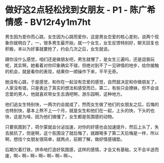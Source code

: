# 做好这2点轻松找到女朋友 - P1 - 陈广希情感 - BV12r4y1m7ht

男生因为爱你而心跳，女生因为心跳而爱你，这是男女恋爱的核心差别，说两个现象你就明白了，一，很多男生最开始，就一个女生，女生反馈特别好，聊天回复也积极，本以为好事就要抢了，约会几次之后，女生就说。

跟你没什么感觉，咱们还是做朋友吧，男生就懵了，是女生三遍吗，还是逗我玩呢，其实啊，她看着对你印象确实不错，但绝对到不了一见钟情的地步，给你接触的机会，就是看你的表现，结果你一顺操作下来，平平无奇。

她没有心跳，于是感觉，和你在一起没有恋爱的感觉，自然就决定和你做朋友了，人家没有错，只是表达了真实的想法和感受而已，第二，有些只会撩妹，但不会谈恋爱的男人，他就喜欢带女生去酒吧啊，游乐园啊，这种地方。

他们追女生特别快，一两次约会就成了，然而女生做了他们的女朋友之后，后悔的也特别快，基本上熬不上一个月，就是女生和他们在一起，上头的快，下头的也快，这是为啥，因为他们搞懂了，女生都是氛围感的动物。

只要氛围到了，荷尔蒙就会分泌加速，对你的好感也会加速提升，然后上头了，失去抵抗了，但是啊，这个氛围没了就后悔了，就跟喝多了第二天后悔是一样，所以啊，想找个女朋友很简单，就两点，前期了解，做好情感铺垫。

后期欠着打铁，拼命地打造好氛围感，这样的感情，才会又有基础，又不会半途而废，啊~ 啊~ 啊~ 啊~ 啊~ 啊~ 啊~。